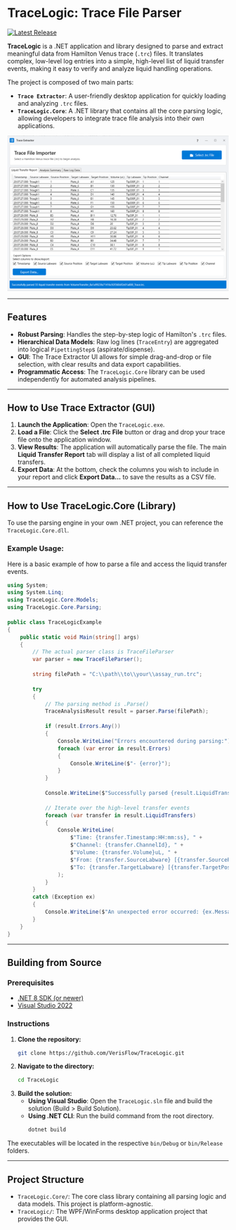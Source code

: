 # TraceLogic: Trace File Parser

[![Latest Release](https://img.shields.io/github/v/release/VerisFlow/TraceLogicLocal)](https://github.com/VerisFlow/TraceLogicLocal/releases)

**TraceLogic** is a .NET application and library designed to parse and extract meaningful data from Hamilton Venus trace (`.trc`) files. It translates complex, low-level log entries into a simple, high-level list of liquid transfer events, making it easy to verify and analyze liquid handling operations.

The project is composed of two main parts:
* **`Trace Extractor`**: A user-friendly desktop application for quickly loading and analyzing `.trc` files.
* **`TraceLogic.Core`**: A .NET library that contains all the core parsing logic, allowing developers to integrate trace file analysis into their own applications.

![Trace Extractor Screenshot](assets/tracelogic01.png)

---

## Features

* **Robust Parsing**: Handles the step-by-step logic of Hamilton's `.trc` files.
* **Hierarchical Data Models**: Raw log lines (`TraceEntry`) are aggregated into logical `PipettingStep`s (aspirate/dispense).
* **GUI**: The Trace Extractor UI allows for simple drag-and-drop or file selection, with clear results and data export capabilities.
* **Programmatic Access**: The `TraceLogic.Core` library can be used independently for automated analysis pipelines.

---

## How to Use Trace Extractor (GUI)

1.  **Launch the Application**: Open the `TraceLogic.exe`.
2.  **Load a File**: Click the **Select .trc File** button or drag and drop your trace file onto the application window.
3.  **View Results**: The application will automatically parse the file. The main **Liquid Transfer Report** tab will display a list of all completed liquid transfers.
4.  **Export Data**: At the bottom, check the columns you wish to include in your report and click **Export Data...** to save the results as a CSV file.

---

## How to Use TraceLogic.Core (Library)

To use the parsing engine in your own .NET project, you can reference the `TraceLogic.Core.dll`.

### Example Usage:

Here is a basic example of how to parse a file and access the liquid transfer events.

```csharp
using System;
using System.Linq;
using TraceLogic.Core.Models;
using TraceLogic.Core.Parsing;

public class TraceLogicExample
{
    public static void Main(string[] args)
    {
        // The actual parser class is TraceFileParser
        var parser = new TraceFileParser();

        string filePath = "C:\\path\\to\\your\\assay_run.trc";

        try
        {
            // The parsing method is .Parse()
            TraceAnalysisResult result = parser.Parse(filePath);

            if (result.Errors.Any())
            {
                Console.WriteLine("Errors encountered during parsing:");
                foreach (var error in result.Errors)
                {
                    Console.WriteLine($"- {error}");
                }
            }

            Console.WriteLine($"Successfully parsed {result.LiquidTransfers.Count} liquid transfer events.");

            // Iterate over the high-level transfer events
            foreach (var transfer in result.LiquidTransfers)
            {
                Console.WriteLine(
                    $"Time: {transfer.Timestamp:HH:mm:ss}, " +
                    $"Channel: {transfer.ChannelId}, " +
                    $"Volume: {transfer.Volume}uL, " +
                    $"From: {transfer.SourceLabware} [{transfer.SourcePositionId}], " +
                    $"To: {transfer.TargetLabware} [{transfer.TargetPositionId}]"
                );
            }
        }
        catch (Exception ex)
        {
            Console.WriteLine($"An unexpected error occurred: {ex.Message}");
        }
    }
}
```

---

## Building from Source

### Prerequisites

* [.NET 8 SDK (or newer)](https://dotnet.microsoft.com/download)
* [Visual Studio 2022](https://visualstudio.microsoft.com/)

### Instructions

1.  **Clone the repository:**
    ```sh
    git clone https://github.com/VerisFlow/TraceLogic.git
    ```
2.  **Navigate to the directory:**
    ```sh
    cd TraceLogic
    ```
3.  **Build the solution:**
    * **Using Visual Studio**: Open the `TraceLogic.sln` file and build the solution (Build > Build Solution).
    * **Using .NET CLI**: Run the build command from the root directory.
        ```sh
        dotnet build
        ```
The executables will be located in the respective `bin/Debug` or `bin/Release` folders.

---

## Project Structure

* `TraceLogic.Core/`: The core class library containing all parsing logic and data models. This project is platform-agnostic.
* `TraceLogic/`: The WPF/WinForms desktop application project that provides the GUI.
